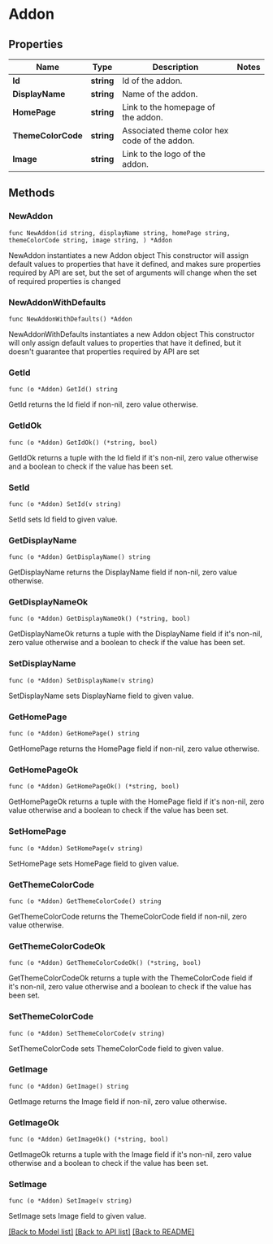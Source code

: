 # Addon

## Properties

Name | Type | Description | Notes
------------ | ------------- | ------------- | -------------
**Id** | **string** | Id of the addon. | 
**DisplayName** | **string** | Name of the addon. | 
**HomePage** | **string** | Link to the homepage of the addon. | 
**ThemeColorCode** | **string** | Associated theme color hex code of the addon. | 
**Image** | **string** | Link to the logo of the addon. | 

## Methods

### NewAddon

`func NewAddon(id string, displayName string, homePage string, themeColorCode string, image string, ) *Addon`

NewAddon instantiates a new Addon object
This constructor will assign default values to properties that have it defined,
and makes sure properties required by API are set, but the set of arguments
will change when the set of required properties is changed

### NewAddonWithDefaults

`func NewAddonWithDefaults() *Addon`

NewAddonWithDefaults instantiates a new Addon object
This constructor will only assign default values to properties that have it defined,
but it doesn't guarantee that properties required by API are set

### GetId

`func (o *Addon) GetId() string`

GetId returns the Id field if non-nil, zero value otherwise.

### GetIdOk

`func (o *Addon) GetIdOk() (*string, bool)`

GetIdOk returns a tuple with the Id field if it's non-nil, zero value otherwise
and a boolean to check if the value has been set.

### SetId

`func (o *Addon) SetId(v string)`

SetId sets Id field to given value.


### GetDisplayName

`func (o *Addon) GetDisplayName() string`

GetDisplayName returns the DisplayName field if non-nil, zero value otherwise.

### GetDisplayNameOk

`func (o *Addon) GetDisplayNameOk() (*string, bool)`

GetDisplayNameOk returns a tuple with the DisplayName field if it's non-nil, zero value otherwise
and a boolean to check if the value has been set.

### SetDisplayName

`func (o *Addon) SetDisplayName(v string)`

SetDisplayName sets DisplayName field to given value.


### GetHomePage

`func (o *Addon) GetHomePage() string`

GetHomePage returns the HomePage field if non-nil, zero value otherwise.

### GetHomePageOk

`func (o *Addon) GetHomePageOk() (*string, bool)`

GetHomePageOk returns a tuple with the HomePage field if it's non-nil, zero value otherwise
and a boolean to check if the value has been set.

### SetHomePage

`func (o *Addon) SetHomePage(v string)`

SetHomePage sets HomePage field to given value.


### GetThemeColorCode

`func (o *Addon) GetThemeColorCode() string`

GetThemeColorCode returns the ThemeColorCode field if non-nil, zero value otherwise.

### GetThemeColorCodeOk

`func (o *Addon) GetThemeColorCodeOk() (*string, bool)`

GetThemeColorCodeOk returns a tuple with the ThemeColorCode field if it's non-nil, zero value otherwise
and a boolean to check if the value has been set.

### SetThemeColorCode

`func (o *Addon) SetThemeColorCode(v string)`

SetThemeColorCode sets ThemeColorCode field to given value.


### GetImage

`func (o *Addon) GetImage() string`

GetImage returns the Image field if non-nil, zero value otherwise.

### GetImageOk

`func (o *Addon) GetImageOk() (*string, bool)`

GetImageOk returns a tuple with the Image field if it's non-nil, zero value otherwise
and a boolean to check if the value has been set.

### SetImage

`func (o *Addon) SetImage(v string)`

SetImage sets Image field to given value.



[[Back to Model list]](../README.md#documentation-for-models) [[Back to API list]](../README.md#documentation-for-api-endpoints) [[Back to README]](../README.md)


